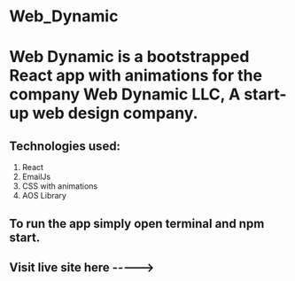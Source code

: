 # Web_Dynamic

# Web Dynamic is a bootstrapped React app with animations for the company Web Dynamic LLC, A start-up web design company.

## Technologies used:
1. React
2. EmailJs
3. CSS with animations
4. AOS Library

## To run the app simply open terminal and npm start. 

## Visit live site here -----> 
